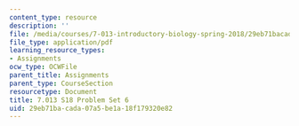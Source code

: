 ```yaml
---
content_type: resource
description: ''
file: /media/courses/7-013-introductory-biology-spring-2018/29eb71bacada07a5be1a18f179320e82_MIT7_013s18Pset6Q.pdf
file_type: application/pdf
learning_resource_types:
- Assignments
ocw_type: OCWFile
parent_title: Assignments
parent_type: CourseSection
resourcetype: Document
title: 7.013 S18 Problem Set 6
uid: 29eb71ba-cada-07a5-be1a-18f179320e82
---
```

